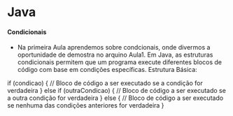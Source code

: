 # Java
#### Condicionais 

- Na primeira Aula aprendemos sobre condcionais, onde divermos a oportunidade de demostra no arquino Aula1. Em Java, as estruturas condicionais permitem que um programa execute diferentes blocos de código com base em condições específicas.  Estrutura Básica: 

if (condicao) {
    // Bloco de código a ser executado se a condição for verdadeira
} else if (outraCondicao) {
    // Bloco de código a ser executado se a outra condição for verdadeira
} else {
    // Bloco de código a ser executado se nenhuma das condições anteriores for verdadeira
}
